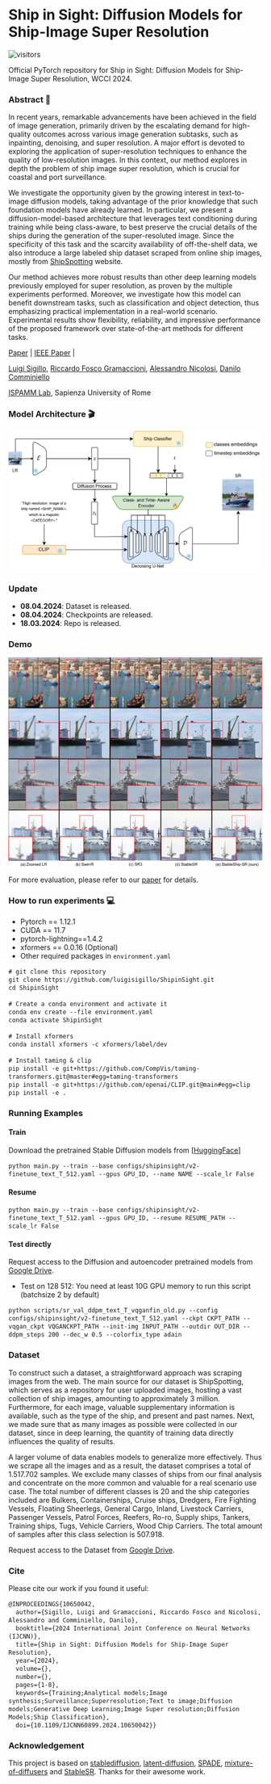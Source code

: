 # Ship in Sight: Diffusion Models for Ship-Image Super Resolution
![visitors](https://visitor-badge.laobi.icu/badge?page_id=luigisigillo/ShipinSight)

Official PyTorch repository for Ship in Sight: Diffusion Models for Ship-Image Super Resolution, WCCI 2024.
### Abstract :bookmark_tabs:
In recent years, remarkable advancements have been achieved in the field of image generation, primarily driven by the escalating demand for high-quality outcomes across various image generation subtasks, such as inpainting, denoising, and super resolution. A major effort is devoted to exploring the application of super-resolution techniques to enhance the quality of low-resolution images. In this context, our method explores in depth the problem of ship image super resolution, which is crucial for coastal and port surveillance. 

We investigate the opportunity given by the growing interest in text-to-image diffusion models, taking advantage of the prior knowledge that such foundation models have already learned. In particular, we present a diffusion-model-based architecture that leverages text conditioning during training while being class-aware, to best preserve the crucial details of the ships during the generation of the super-resoluted image. Since the specificity of this task and the scarcity availability of off-the-shelf data, we also introduce a large labeled ship dataset scraped from online ship images, mostly from [ShipSpotting](https://www.shipspotting.com/) website. 

Our method achieves more robust results than other deep learning models previously employed for super resolution, as proven by the multiple experiments performed. Moreover, we investigate how this model can benefit downstream tasks, such as classification and object detection, thus emphasizing practical implementation in a real-world scenario. Experimental results show flexibility, reliability, and impressive performance of the proposed framework over state-of-the-art methods for different tasks.


[Paper](https://arxiv.org/abs/2403.18370) | [IEEE Paper](https://ieeexplore.ieee.org/abstract/document/10650042) |


[Luigi Sigillo](https://luigisigillo.github.io/), [Riccardo Fosco Gramaccioni](https://scholar.google.it/citations?user=3nBFVm4AAAAJ&hl=it&oi=ao), [Alessandro Nicolosi](), [Danilo Comminiello](https://danilocomminiello.site.uniroma1.it/home)

[ISPAMM Lab](https://ispamm.it/), Sapienza University of Rome 
### Model Architecture :clapper:
<img src="assets/network.jpg" width="800px"/>

### Update
- **08.04.2024**: Dataset is released.
- **08.04.2024**: Checkpoints are released.
- **18.03.2024**: Repo is released.


### Demo

[<img src="assets/zoomed_black_page-0001.jpg" />]() 

For more evaluation, please refer to our [paper](https://arxiv.org/abs/2403.18370) for details.

### How to run experiments :computer:
- Pytorch == 1.12.1
- CUDA == 11.7
- pytorch-lightning==1.4.2
- xformers == 0.0.16 (Optional)
- Other required packages in `environment.yaml`
```
# git clone this repository
git clone https://github.com/luigisigillo/ShipinSight.git
cd ShipinSight

# Create a conda environment and activate it
conda env create --file environment.yaml
conda activate ShipinSight

# Install xformers
conda install xformers -c xformers/label/dev

# Install taming & clip
pip install -e git+https://github.com/CompVis/taming-transformers.git@master#egg=taming-transformers
pip install -e git+https://github.com/openai/CLIP.git@main#egg=clip
pip install -e .
```

### Running Examples

#### Train
Download the pretrained Stable Diffusion models from [[HuggingFace](https://huggingface.co/stabilityai/stable-diffusion-2-1-base)]

```
python main.py --train --base configs/shipinsight/v2-finetune_text_T_512.yaml --gpus GPU_ID, --name NAME --scale_lr False
```


#### Resume

```
python main.py --train --base configs/shipinsight/v2-finetune_text_T_512.yaml --gpus GPU_ID, --resume RESUME_PATH --scale_lr False
```

#### Test directly
Request access to the Diffusion and autoencoder pretrained models from [Google Drive](https://forms.gle/6wq9tSihCCViaYGz8).

- Test on 128 512: You need at least 10G GPU memory to run this script (batchsize 2 by default)
```
python scripts/sr_val_ddpm_text_T_vqganfin_old.py --config configs/shipinsight/v2-finetune_text_T_512.yaml --ckpt CKPT_PATH --vqgan_ckpt VQGANCKPT_PATH --init-img INPUT_PATH --outdir OUT_DIR --ddpm_steps 200 --dec_w 0.5 --colorfix_type adain
```

<!-- - Test on arbitrary size w/o chop for autoencoder (for results beyond 512): The memory cost depends on your image size, but is usually above 10G.
```
python scripts/sr_val_ddpm_text_T_vqganfin_oldcanvas.py --config configs/shipinsight/v2-finetune_text_T_512.yaml --ckpt CKPT_PATH --vqgan_ckpt VQGANCKPT_PATH --init-img INPUT_PATH --outdir OUT_DIR --ddpm_steps 200 --dec_w 0.5 --colorfix_type adain
``` -->

<!-- - Test on arbitrary size w/ chop for autoencoder: Current default setting needs at least 18G to run, you may reduce the autoencoder tile size by setting ```--vqgantile_size``` and ```--vqgantile_stride```.
Note the min tile size is 512 and the stride should be smaller than the tile size. A smaller size may introduce more border artifacts.
```
python scripts/sr_val_ddpm_text_T_vqganfin_oldcanvas_tile.py --config configs/shipinsight/v2-finetune_text_T_512.yaml --ckpt CKPT_PATH --vqgan_ckpt VQGANCKPT_PATH --init-img INPUT_PATH --outdir OUT_DIR --ddpm_steps 200 --dec_w 0.5 --colorfix_type adain
``` -->

<!-- - For test on 768 model, you need to set ```--config configs/shipinsight/v2-finetune_text_T_768v.yaml```, ```--input_size 768``` and ```--ckpt```. You can also adjust ```--tile_overlap```, ```--vqgantile_size``` and ```--vqgantile_stride``` accordingly. We did not finetune CFW. -->

### Dataset

To construct such a dataset, a straightforward approach was scraping images from the web. The main source for our dataset is ShipSpotting, which serves as a repository for user uploaded images, hosting a vast collection of ship images, amounting to approximately 3 million. Furthermore, for each image, valuable supplementary information is available, such as the type of the ship, and present and past names.
Next, we made sure that as many images as possible were collected in our dataset, since in deep learning, the quantity of training data directly influences the quality of results.


A larger volume of data enables models to generalize more effectively. Thus we scrape all the images and as a result, the dataset comprises a total of 1.517.702 samples. We exclude many classes of ships from our final analysis and concentrate on the more common and valuable for a real scenario use case. The total number of different classes is 20 and the ship categories included are Bulkers, Containerships, Cruise ships, Dredgers, Fire Fighting Vessels, Floating Sheerlegs, General Cargo, Inland, Livestock Carriers, Passenger Vessels, Patrol Forces, Reefers, Ro-ro, Supply ships, Tankers, Training ships, Tugs, Vehicle Carriers, Wood Chip Carriers. The total amount of samples after this class selection is 507.918.

Request access to the Dataset from [Google Drive](https://forms.gle/6wq9tSihCCViaYGz8).



### Cite
Please cite our work if you found it useful:
```
@INPROCEEDINGS{10650042,
  author={Sigillo, Luigi and Gramaccioni, Riccardo Fosco and Nicolosi, Alessandro and Comminiello, Danilo},
  booktitle={2024 International Joint Conference on Neural Networks (IJCNN)}, 
  title={Ship in Sight: Diffusion Models for Ship-Image Super Resolution}, 
  year={2024},
  volume={},
  number={},
  pages={1-8},
  keywords={Training;Analytical models;Image synthesis;Surveillance;Superresolution;Text to image;Diffusion models;Generative Deep Learning;Image Super resolution;Diffusion Models;Ship Classification},
  doi={10.1109/IJCNN60899.2024.10650042}}
```


### Acknowledgement

This project is based on [stablediffusion](https://github.com/Stability-AI/stablediffusion), [latent-diffusion](https://github.com/CompVis/latent-diffusion), [SPADE](https://github.com/NVlabs/SPADE), [mixture-of-diffusers](https://github.com/albarji/mixture-of-diffusers) and [StableSR](https://github.com/iceclear/stablesr). Thanks for their awesome work.
